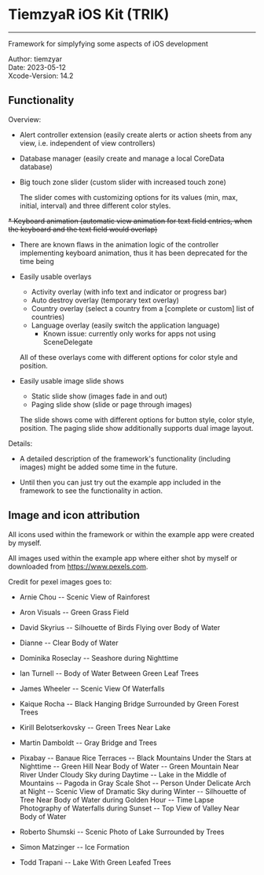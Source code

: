 # TiemzyaR iOS Kit (TRIK)
---

Framework for simplyfying some aspects of iOS development

Author: tiemzyar <br />
Date: 2023-05-12 <br />
Xcode-Version: 14.2

## Functionality

Overview:

* Alert controller extension (easily create alerts or action sheets from any view, i.e. independent of view controllers)

* Database manager (easily create and manage a local CoreData database)

* Big touch zone slider (custom slider with increased touch zone)

  The slider comes with customizing options for its values (min, max, initial, interval) and three different color styles.

~~* Keyboard animation (automatic view animation for text field entries, when the keyboard and the text field would overlap)~~
* There are known flaws in the animation logic of the controller implementing keyboard animation, thus it has been deprecated for the time being 

* Easily usable overlays
  * Activity overlay (with info text and indicator or progress bar)
  * Auto destroy overlay (temporary text overlay)
  * Country overlay (select a country from a [complete or custom] list of countries)
  * Language overlay (easily switch the application language)
	* Known issue: currently only works for apps not using SceneDelegate

  All of these overlays come with different options for color style and position.

* Easily usable image slide shows
  * Static slide show (images fade in and out)
  * Paging slide show (slide or page through images)
  
  The slide shows come with different options for button style, color style, position. The paging slide show additionally supports dual image layout. 

Details:

* A detailed description of the framework's functionality (including images) might be added some time in the future.

* Until then you can just try out the example app included in the framework to see the functionality in action.

## Image and icon attribution

All icons used within the framework or within the example app were created by myself. 

All images used within the example app where either shot by myself or downloaded from https://www.pexels.com.

Credit for pexel images goes to:

* Arnie Chou
-- Scenic View of Rainforest

* Aron Visuals
-- Green Grass Field

* David Skyrius
-- Silhouette of Birds Flying over Body of Water

* Dianne
-- Clear Body of Water

* Dominika Roseclay
-- Seashore during Nighttime

* Ian Turnell
-- Body of Water Between Green Leaf Trees

* James Wheeler
-- Scenic View Of Waterfalls

* Kaique Rocha
-- Black Hanging Bridge Surrounded by Green Forest Trees

* Kirill Belotserkovsky
-- Green Trees Near Lake

* Martin Damboldt
-- Gray Bridge and Trees

* Pixabay
-- Banaue Rice Terraces
-- Black Mountains Under the Stars at Nighttime
-- Green Hill Near Body of Water
-- Green Mountain Near River Under Cloudy Sky during Daytime
-- Lake in the Middle of Mountains
-- Pagoda in Gray Scale Shot
-- Person Under Delicate Arch at Night
-- Scenic View of Dramatic Sky during Winter
-- Silhouette of Tree Near Body of Water during Golden Hour
-- Time Lapse Photography of Waterfalls during Sunset
-- Top View of Valley Near Body of Water

* Roberto Shumski
-- Scenic Photo of Lake Surrounded by Trees

* Simon Matzinger
-- Ice Formation

* Todd Trapani
-- Lake With Green Leafed Trees
